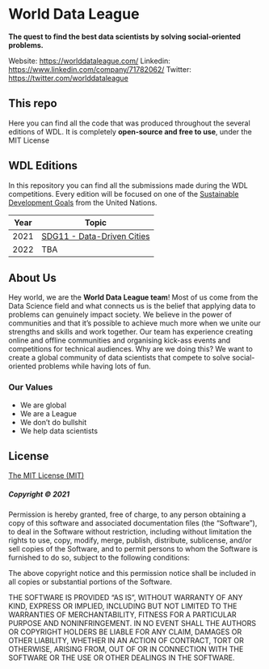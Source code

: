 # World Data League
**The quest to find the best data scientists by solving social-oriented problems.**

Website: https://worlddataleague.com/
Linkedin: https://www.linkedin.com/company/71782062/
Twitter: https://twitter.com/worlddataleague

## This repo
Here you can find all the code that was produced throughout the several editions of WDL. It is completely **open-source and free to use**, under the MIT License

## WDL Editions
In this repository you can find all the submissions made during the WDL competitions.
Every edition will be focused on one of the [Sustainable Development Goals](https://sdgs.un.org/goals) from the United Nations.

| Year | Topic |
| ------ | ------ |
| 2021 | [SDG11 - Data-Driven Cities](https://sdgs.un.org/goals/goal11) |
| 2022 | TBA|

## About Us
Hey world, we are the **World Data League team**!
Most of us come from the Data Science field and what connects us is the belief that applying data to problems can genuinely impact society. We believe in the power of communities and that it’s possible to achieve much more when we unite our strengths and skills and work together.
Our team has experience creating online and offline communities and organising kick-ass events and competitions for technical audiences. Why are we doing this? We want to create a global community of data scientists that compete to solve social-oriented problems while having lots of fun.

### Our Values
- We are global
- We are a League
- We don’t do bullshit
- We help data scientists

## License
[The MIT License (MIT)](https://mit-license.org/)
##### Copyright © 2021 <copyright holders>
Permission is hereby granted, free of charge, to any person obtaining a copy of this software and associated documentation files (the “Software”), to deal in the Software without restriction, including without limitation the rights to use, copy, modify, merge, publish, distribute, sublicense, and/or sell copies of the Software, and to permit persons to whom the Software is furnished to do so, subject to the following conditions:

The above copyright notice and this permission notice shall be included in all copies or substantial portions of the Software.

THE SOFTWARE IS PROVIDED “AS IS”, WITHOUT WARRANTY OF ANY KIND, EXPRESS OR IMPLIED, INCLUDING BUT NOT LIMITED TO THE WARRANTIES OF MERCHANTABILITY, FITNESS FOR A PARTICULAR PURPOSE AND NONINFRINGEMENT. IN NO EVENT SHALL THE AUTHORS OR COPYRIGHT HOLDERS BE LIABLE FOR ANY CLAIM, DAMAGES OR OTHER LIABILITY, WHETHER IN AN ACTION OF CONTRACT, TORT OR OTHERWISE, ARISING FROM, OUT OF OR IN CONNECTION WITH THE SOFTWARE OR THE USE OR OTHER DEALINGS IN THE SOFTWARE.